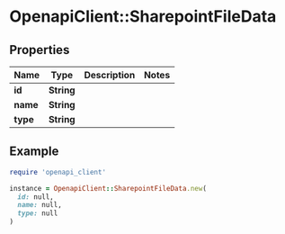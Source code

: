 # OpenapiClient::SharepointFileData

## Properties

| Name | Type | Description | Notes |
| ---- | ---- | ----------- | ----- |
| **id** | **String** |  |  |
| **name** | **String** |  |  |
| **type** | **String** |  |  |

## Example

```ruby
require 'openapi_client'

instance = OpenapiClient::SharepointFileData.new(
  id: null,
  name: null,
  type: null
)
```

